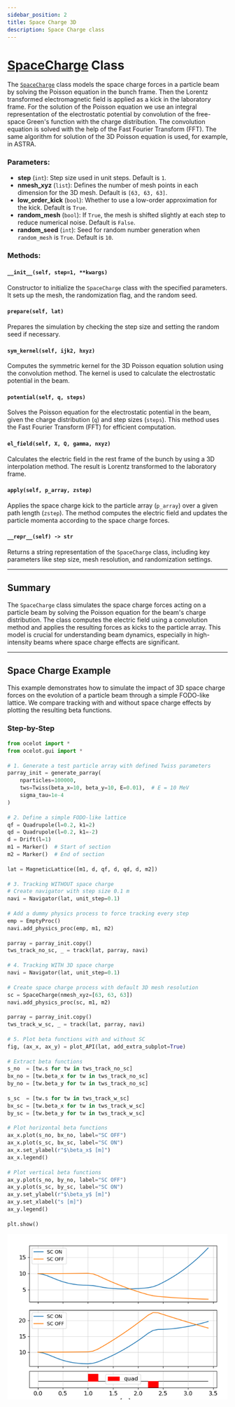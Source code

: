```yaml
---
sidebar_position: 2
title: Space Charge 3D
description: Space Charge class
---
```



# [SpaceCharge](https://github.com/ocelot-collab/ocelot/blob/master/ocelot/cpbd/sc.py#L74) Class

The [`SpaceCharge`](https://github.com/ocelot-collab/ocelot/blob/master/ocelot/cpbd/sc.py#L74)  class models the space charge forces in a particle beam by solving the Poisson equation in the bunch frame. 
Then the Lorentz transformed electromagnetic field is applied as a kick in the laboratory frame.
For the solution of the Poisson equation we use an integral representation of the electrostatic potential
by convolution of the free-space Green's function with the charge distribution.
The convolution equation is solved with the help of the Fast Fourier Transform (FFT). The same algorithm for
solution of the 3D Poisson equation is used, for example, in ASTRA.

### Parameters:
- **step** (`int`): Step size used in unit steps. Default is `1`.
- **nmesh_xyz** (`list`): Defines the number of mesh points in each dimension for the 3D mesh. Default is `[63, 63, 63]`.
- **low_order_kick** (`bool`): Whether to use a low-order approximation for the kick. Default is `True`.
- **random_mesh** (`bool`): If `True`, the mesh is shifted slightly at each step to reduce numerical noise. Default is `False`.
- **random_seed** (`int`): Seed for random number generation when `random_mesh` is `True`. Default is `10`.

### Methods:

#### `__init__(self, step=1, **kwargs)`
Constructor to initialize the `SpaceCharge` class with the specified parameters. It sets up the mesh, the randomization flag, and the random seed.

#### `prepare(self, lat)`
Prepares the simulation by checking the step size and setting the random seed if necessary.

#### `sym_kernel(self, ijk2, hxyz)`
Computes the symmetric kernel for the 3D Poisson equation solution using the convolution method. The kernel is used to calculate the electrostatic potential in the beam.

#### `potential(self, q, steps)`
Solves the Poisson equation for the electrostatic potential in the beam, given the charge distribution (`q`) and step sizes (`steps`). This method uses the Fast Fourier Transform (FFT) for efficient computation.

#### `el_field(self, X, Q, gamma, nxyz)`
Calculates the electric field in the rest frame of the bunch by using a 3D interpolation method. The result is Lorentz transformed to the laboratory frame.

#### `apply(self, p_array, zstep)`
Applies the space charge kick to the particle array (`p_array`) over a given path length (`zstep`). The method computes the electric field and updates the particle momenta according to the space charge forces.

#### `__repr__(self) -> str`
Returns a string representation of the `SpaceCharge` class, including key parameters like step size, mesh resolution, and randomization settings.

---

## Summary

The `SpaceCharge` class simulates the space charge forces acting on a particle beam by solving the Poisson equation for the beam's charge distribution. The class computes the electric field using a convolution method and applies the resulting forces as kicks to the particle array. This model is crucial for understanding beam dynamics, especially in high-intensity beams where space charge effects are significant.

---

## Space Charge Example

This example demonstrates how to simulate the impact of 3D space charge forces on the evolution of a particle beam 
through a simple FODO-like lattice. We compare tracking with and without space charge effects by plotting the resulting beta functions.

### Step-by-Step
```python
from ocelot import *
from ocelot.gui import *

# 1. Generate a test particle array with defined Twiss parameters
parray_init = generate_parray(
    nparticles=100000,
    tws=Twiss(beta_x=10, beta_y=10, E=0.01),  # E = 10 MeV
    sigma_tau=1e-4
)

# 2. Define a simple FODO-like lattice
qf = Quadrupole(l=0.2, k1=2)
qd = Quadrupole(l=0.2, k1=-2)
d = Drift(l=1)
m1 = Marker()  # Start of section
m2 = Marker()  # End of section

lat = MagneticLattice([m1, d, qf, d, qd, d, m2])

# 3. Tracking WITHOUT space charge
# Create navigator with step size 0.1 m
navi = Navigator(lat, unit_step=0.1)

# Add a dummy physics process to force tracking every step
emp = EmptyProc()
navi.add_physics_proc(emp, m1, m2)

parray = parray_init.copy()
tws_track_no_sc, _ = track(lat, parray, navi)

# 4. Tracking WITH 3D space charge
navi = Navigator(lat, unit_step=0.1)

# Create space charge process with default 3D mesh resolution
sc = SpaceCharge(nmesh_xyz=[63, 63, 63])
navi.add_physics_proc(sc, m1, m2)

parray = parray_init.copy()
tws_track_w_sc, _ = track(lat, parray, navi)

# 5. Plot beta functions with and without SC
fig, (ax_x, ax_y) = plot_API(lat, add_extra_subplot=True)

# Extract beta functions
s_no  = [tw.s for tw in tws_track_no_sc]
bx_no = [tw.beta_x for tw in tws_track_no_sc]
by_no = [tw.beta_y for tw in tws_track_no_sc]

s_sc  = [tw.s for tw in tws_track_w_sc]
bx_sc = [tw.beta_x for tw in tws_track_w_sc]
by_sc = [tw.beta_y for tw in tws_track_w_sc]

# Plot horizontal beta functions
ax_x.plot(s_no, bx_no, label="SC OFF")
ax_x.plot(s_sc, bx_sc, label="SC ON")
ax_x.set_ylabel(r"$\beta_x$ [m]")
ax_x.legend()

# Plot vertical beta functions
ax_y.plot(s_no, by_no, label="SC OFF")
ax_y.plot(s_sc, by_sc, label="SC ON")
ax_y.set_ylabel(r"$\beta_y$ [m]")
ax_y.set_xlabel("s [m]")
ax_y.legend()

plt.show()
```
![png](/img/space_charge/sc_exmp.png)

